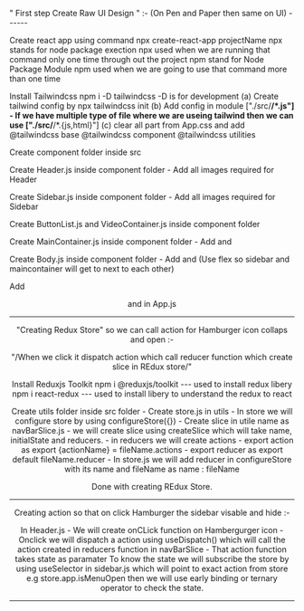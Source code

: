 
" First step Create Raw UI Design " :- (On Pen and Paper then same on UI)  ------


Create react app using command npx create-react-app projectName
            npx stands for node package exection
            npx used when we are running that command only one time through out the project
            npm stand for Node Package Module
            npm used when we are going to use that command more than one time

Install Tailwindcss npm i -D tailwindcss
            -D is for development
            (a)     Create tailwind config by npx tailwindcss init
            (b)     Add config in module 
                        ["./src/**/*.js"] - If we have multiple type of file where we are useing tailwind then we can use ["./src/**/*.{js,html}"]
            (c)     clear all part from App.css and add
                        @tailwindcss base
                        @tailwindcss component
                        @tailwindcss utilities

Create component folder inside src 

Create Header.js inside component folder
            -   Add all images required for Header

Create Sidebar.js inside component folder
            -   Add all images required for Sidebar

Create ButtonList.js and VideoContainer.js inside component folder

Create MainContainer.js inside component folder
            -   Add <ButtonList/> and <VideoContainer/>


Create Body.js inside component folder
            -   Add <Sidebar/> and <Maincontainer/> (Use flex so sidebar and maincontainer will get to next to each other)

Add <Header/> and <Body/> in App.js

------------------------------------------------------------------------------------------------------------------------------------

"Creating Redux Store" so we can call action for Hamburger icon collaps and open :-

"/When we click it dispatch action which call reducer function which create slice in REdux store/"

Install Reduxjs Toolkit
        npm i @reduxjs/toolkit    --- used to install redux libery
        npm i react-redux         --- used to install libery to understand the redux to react

Create utils folder inside src folder
        - Create store.js in utils
                - In store we will configure store by using configureStore({})
        - Create slice in utile name as navBarSlice.js
                - we will create slice using createSlice which will take name, initialState and reducers.
                - in reducers we will create actions
                - export action as export {actionName} = fileName.actions
                - export reducer as export default fileName.reducer
        - In store.js we will add reducer in configureStore with its name and fileName as name : fileName

Done with creating REdux Store.

------------------------------------------------------------------------------------------------------------------------------------

Creating action so that on click Hamburger the sidebar visable and hide :-

In Header.js
        - We will create onCLick function on Hambergurger icon
        - Onclick we will dispatch a action using useDispatch() which will call the action created in reducers function in navBarSlice
        - That action function takes state as paramater To know the state we will subscribe the store by using useSelector in sidebar.js which will point to exact action from store e.g store.app.isMenuOpen then we will use early binding or ternary operator to check the state.

-----------------------------------------------------------------------------------------------------------------------------------------






